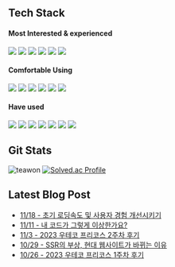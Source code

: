 
## Tech Stack


 #### Most Interested & experienced
 <p align="left">
<img src="https://img.shields.io/badge/react-61DAFB.svg?style=for-the-badge&logo=react&logoColor=white" />
<img src="https://img.shields.io/badge/mobx-FF7102.svg?style=for-the-badge&logo=mobx&logoColor=white" />
<img src="https://img.shields.io/badge/recoil-3578E5.svg?style=for-the-badge&logo=recoil&logoColor=white" />

<img src="https://img.shields.io/badge/reactQuery-FF4154.svg?style=for-the-badge&logo=react-query&logoColor=white" />
<img src="https://img.shields.io/badge/typescript-3178C6.svg?style=for-the-badge&logo=typescript&logoColor=white" />
<img src="https://img.shields.io/badge/javascript-F7DF1E.svg?style=for-the-badge&logo=javascript&logoColor=white" />
</p>
 
 #### Comfortable Using
 <p align="left">
 <img src ="https://img.shields.io/badge/Next-000000.svg?&style=for-the-badge&logo=Next.js&logoColor=white"/>
 <img src="https://img.shields.io/badge/redux-764ABC.svg?style=for-the-badge&logo=redux&logoColor=white" />
 <img src ="https://img.shields.io/badge/Jest-C21325.svg?&style=for-the-badge&logo=Jest&logoColor=white"/>
<img src="https://img.shields.io/badge/Github Action-2088FF.svg?style=for-the-badge&logo=github-actions&logoColor=white" />
 <img src="https://img.shields.io/badge/docker-2496ED.svg?style=for-the-badge&logo=docker&logoColor=white" />
 <img src="https://img.shields.io/badge/sentry-362D59.svg?style=for-the-badge&logo=sentry&logoColor=white" />


</p>

#### Have used 
 <p align="left">
<img src="https://img.shields.io/badge/Spring_Boot-F2F4F9?style=for-the-badge&logo=spring-boot" />
<img src="https://img.shields.io/badge/Django-%2320232a.svg?style=for-the-badge&logo=Django&logoColor=%2361DAFB" />
<img src="https://img.shields.io/badge/Kotlin-0088CC.svg?style=for-the-badge&logo=Kotlin&logoColor=%#7F52FF" />
<img src="https://img.shields.io/badge/nginx-009639.svg?style=for-the-badge&logo=Nginx&logoColor=white" />
<img src="https://img.shields.io/badge/AWS-%23FF9900.svg?style=for-the-badge&logo=amazon-aws&logoColor=white"  />
<img src="https://img.shields.io/badge/Google Cloud-%234285F4.svg?style=for-the-badge&logo=google-cloud&logoColor=white  " />
<img src="https://img.shields.io/badge/Google Analytics-E37400.svg?style=for-the-badge&logo=google-analytics&logoColor=white" />
 </p>

## Git Stats
![teawon](https://github-readme-stats.vercel.app/api?username=teawon&show_icons=true)
[![Solved.ac Profile](http://mazassumnida.wtf/api/v2/generate_badge?boj=hiyou882)](https://solved.ac/hiyou882/)

## Latest Blog Post
 - [11/18 - 초기 로딩속도 및 사용자 경험 개선시키기](https://teawon.github.io/next/next-optimization-mindspace/)
 - [11/11 - 내 코드가 그렇게 이상한가요?](https://teawon.github.io/book/why-my-code-wrong/)
 - [11/3 - 2023 우테코 프리코스 2주차 후기](https://teawon.github.io/event/2023-wtc-pre-course-2/)
 - [10/29 - SSR의 부상, 현대 웹사이트가 바뀌는 이유](https://teawon.github.io/cs/csr-ssr/)
 - [10/26 - 2023 우테코 프리코스 1주차 후기](https://teawon.github.io/event/2023-wtc-pre-course-1/)
